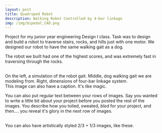 ```yaml
---
layout: post
title: Quadruped Robot
description: Walking Robot Controlled by 4-bar linkage
img: /img/bipedal_CAD.png
---
```


Project for my junior year engineering Design I class. Task was to design and build a robot to traverse stairs, rocks, and hills just with one motor. We designed our robot to have the same walking gait as a dog.

The robot we built had one of the highest scores, and was extremely fast in traversing through the rocks.


<div class="img_row">
	<img class="col one" src="{{ site.baseurl }}/img/biped_gif1.gif" alt="" title="example image"/>
	<img class="col one" src="{{ site.baseurl }}/img/biped_gif2.gif" alt="" title="example image"/>
	<img class="col one" src="{{ site.baseurl }}/img/LegLengths.png" alt="" title="example image"/>
</div>
<div class="col three caption">
	On the left, a simulation of the robot gait. Middle, dog walking gait we are modeling from. Right, dimensions of four-bar linkage system.
</div>
<div class="img_row">
	<img class="col three" src="{{ site.baseurl }}/img/5.jpg" alt="" title="example image"/>
</div>
<div class="col three caption">
	This image can also have a caption. It's like magic. 
</div>

You can also put regular text between your rows of images. Say you wanted to write a little bit about your project before you posted the rest of the images. You describe how you toiled, sweated, *bled* for your project, and then.... you reveal it's glory in the next row of images.


<div class="img_row">
	<img class="col two" src="{{ site.baseurl }}/img/6.jpg" alt="" title="example image"/>
	<img class="col one" src="{{ site.baseurl }}/img/4.jpg" alt="" title="example image"/>
</div>
<div class="col three caption">
	You can also have artistically styled 2/3 + 1/3 images, like these.
</div>


<br/><br/><br/>

